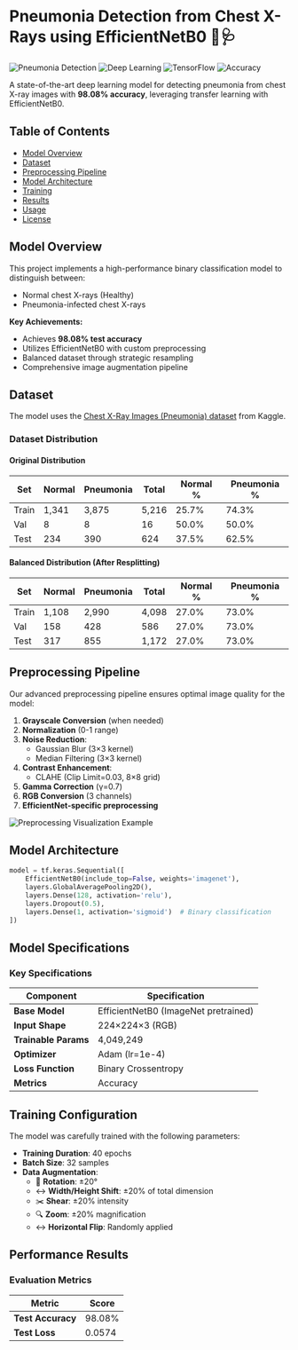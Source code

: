 # Pneumonia Detection from Chest X-Rays using EfficientNetB0 🏥🩺

![Pneumonia Detection](https://img.shields.io/badge/Pneumonia-Detection-brightgreen)
![Deep Learning](https://img.shields.io/badge/Deep-Learning-blue)
![TensorFlow](https://img.shields.io/badge/TensorFlow-2.x-orange)
![Accuracy](https://img.shields.io/badge/Accuracy-98.08%25-success)

A state-of-the-art deep learning model for detecting pneumonia from chest X-ray images with **98.08% accuracy**, leveraging transfer learning with EfficientNetB0.

## Table of Contents
- [Model Overview](#model-overview)
- [Dataset](#dataset)
- [Preprocessing Pipeline](#preprocessing-pipeline)
- [Model Architecture](#model-architecture)
- [Training](#training)
- [Results](#results)
- [Usage](#usage)
- [License](#license)

## Model Overview
This project implements a high-performance binary classification model to distinguish between:
- Normal chest X-rays (Healthy)
- Pneumonia-infected chest X-rays

**Key Achievements:**
- Achieves **98.08% test accuracy**
- Utilizes EfficientNetB0 with custom preprocessing
- Balanced dataset through strategic resampling
- Comprehensive image augmentation pipeline

## Dataset
The model uses the [Chest X-Ray Images (Pneumonia) dataset](https://www.kaggle.com/datasets/paultimothymooney/chest-xray-pneumonia) from Kaggle.

### Dataset Distribution

#### Original Distribution
| Set       | Normal | Pneumonia | Total | Normal % | Pneumonia % |
|-----------|--------|-----------|-------|----------|-------------|
| Train     | 1,341  | 3,875     | 5,216 | 25.7%    | 74.3%       |
| Val       | 8      | 8         | 16    | 50.0%    | 50.0%       |
| Test      | 234    | 390       | 624   | 37.5%    | 62.5%       |

#### Balanced Distribution (After Resplitting)
| Set       | Normal | Pneumonia | Total | Normal % | Pneumonia % |
|-----------|--------|-----------|-------|----------|-------------|
| Train     | 1,108  | 2,990     | 4,098 | 27.0%    | 73.0%       |
| Val       | 158    | 428       | 586   | 27.0%    | 73.0%       |
| Test      | 317    | 855       | 1,172 | 27.0%    | 73.0%       |

## Preprocessing Pipeline
Our advanced preprocessing pipeline ensures optimal image quality for the model:

1. **Grayscale Conversion** (when needed)
2. **Normalization** (0-1 range)
3. **Noise Reduction**:
   - Gaussian Blur (3×3 kernel)
   - Median Filtering (3×3 kernel)
4. **Contrast Enhancement**:
   - CLAHE (Clip Limit=0.03, 8×8 grid)
5. **Gamma Correction** (γ=0.7)
6. **RGB Conversion** (3 channels)
7. **EfficientNet-specific preprocessing**

![Preprocessing Visualization Example](preprocessing_stages.png)

## Model Architecture

```python
model = tf.keras.Sequential([
    EfficientNetB0(include_top=False, weights='imagenet'),
    layers.GlobalAveragePooling2D(),
    layers.Dense(128, activation='relu'),
    layers.Dropout(0.5),
    layers.Dense(1, activation='sigmoid')  # Binary classification
])
```

## Model Specifications

### Key Specifications

| Component            | Specification                          |
|----------------------|----------------------------------------|
| **Base Model**       | EfficientNetB0 (ImageNet pretrained)   |
| **Input Shape**      | 224×224×3 (RGB)                         |
| **Trainable Params** | 4,049,249                               |
| **Optimizer**        | Adam (lr=1e-4)                          |
| **Loss Function**    | Binary Crossentropy                     |
| **Metrics**          | Accuracy                                |

## Training Configuration

The model was carefully trained with the following parameters:

- **Training Duration**: 40 epochs  
- **Batch Size**: 32 samples  
- **Data Augmentation**:
  - 🔄 **Rotation**: ±20°
  - ↔️ **Width/Height Shift**: ±20% of total dimension
  - ✂️ **Shear**: ±20% intensity
  - 🔍 **Zoom**: ±20% magnification
  - ↔️ **Horizontal Flip**: Randomly applied

## Performance Results

### Evaluation Metrics

| Metric             | Score    |
|--------------------|----------|
| **Test Accuracy**  | 98.08%   |
| **Test Loss**      | 0.0574   |

